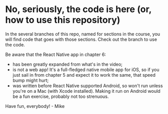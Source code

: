 # No, seriously, the code is here (or, how to use this repository)

In the several branches of this repo, named for sections in the course, you will find code that goes with those sections. Check out the branch to use the code. 

Be aware that the React Native app in chapter 6:
* has been greatly expanded from what's in the video; 
* is not a web app! It's a full-fledged native mobile app for iOS, so if you just sail in from chapter 5 and expect it to work the same, that speed bump might hurt;
* was written before React Native supported Android, so won't run unless you're on a Mac (with Xcode installed). Making it run on Android would be a fun exercise, probably not too strenuous.

Have fun, everybody! - Mike
